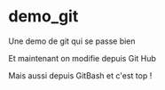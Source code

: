 # demo_git



Une demo de git qui se passe bien

Et maintenant on modifie depuis Git Hub

Mais aussi depuis GitBash
et c'est top !
